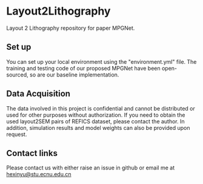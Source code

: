 # Layout2Lithography
Layout 2 Lithography repository for paper MPGNet. 

## Set up

You can set up your local environment using the "environment.yml" file. The training and testing code of our proposed MPGNet have been open-sourced, so are our baseline implementation.

## Data Acquisition
The data involved in this project is confidential and cannot be distributed or used for other purposes without authorization. If you need to obtain the used layout2SEM pairs of REFICS dataset, please contact the author. In addition, simulation results and model weights can also be provided upon request.

## Contact links
Please contact us with either raise an issue in github or email me at hexinyu@stu.ecnu.edu.cn


